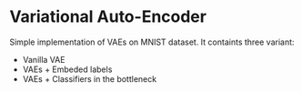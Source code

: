 # Variational Auto-Encoder

Simple implementation of VAEs on MNIST dataset. 
It containts three variant:

* Vanilla VAE
* VAEs + Embeded labels
* VAEs + Classifiers in the bottleneck
